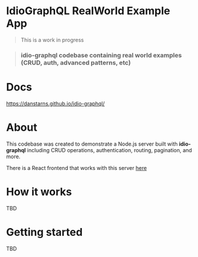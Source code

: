 # IdioGraphQL RealWorld Example App

> This is a work in progress

> ### idio-graphql codebase containing real world examples (CRUD, auth, advanced patterns, etc)


# Docs
https://danstarns.github.io/idio-graphql/


# About

This codebase was created to demonstrate a Node.js server built with **idio-graphql** including CRUD operations, authentication, routing, pagination, and more. 

There is a React frontend that works with this server [here](https://github.com/dostu/react-apollo-realworld-example-app)

# How it works

TBD

# Getting started

TBD
